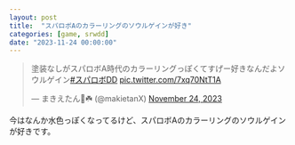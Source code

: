 ```yaml
---
layout: post
title:  "スパロボAのカラーリングのソウルゲインが好き"
categories: [game, srwdd]
date: "2023-11-24 00:00:00"
---
```


<blockquote class="twitter-tweet tw-align-center"><p lang="ja" dir="ltr">塗装なしがスパロボA時代のカラーリングっぽくてすげー好きなんだよソウルゲイン<a href="https://twitter.com/hashtag/%E3%82%B9%E3%83%91%E3%83%AD%E3%83%9CDD?src=hash&amp;ref_src=twsrc%5Etfw">#スパロボDD</a> <a href="https://t.co/7xq70NtT1A">pic.twitter.com/7xq70NtT1A</a></p>&mdash; まきえたん🥦☘️ (@makietanX) <a href="https://twitter.com/makietanX/status/1728133477139378333?ref_src=twsrc%5Etfw">November 24, 2023</a></blockquote> <script async src="https://platform.twitter.com/widgets.js" charset="utf-8"></script>

今はなんか水色っぽくなってるけど、スパロボAのカラーリングのソウルゲインが好きです。
